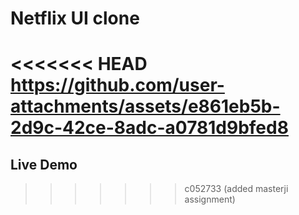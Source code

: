 # Netflix UI clone  
<<<<<<< HEAD
https://github.com/user-attachments/assets/e861eb5b-2d9c-42ce-8adc-a0781d9bfed8
=======
## Live Demo

>>>>>>> c052733 (added masterji assignment)
